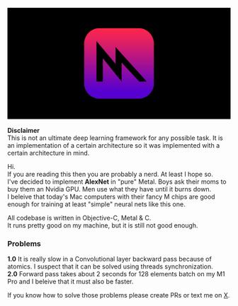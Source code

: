 ![Metal logo](https://github.com/dnzlk/AlexMet/blob/main/metal.jpg)

**Disclaimer**\
This is not an ultimate deep learning framework for any possible task. It is an implementation of a certain architecture so it was implemented with a certain architecture in mind.

Hi.\
If you are reading this then you are probably a nerd. At least I hope so.\
I've decided to implement **AlexNet** in "pure" Metal. Boys ask their moms to buy them an Nvidia GPU. Men use what they have until it burns down.\
I beleive that today's Mac computers with their fancy M chips are good enough for training at least "simple" neural nets like this one.

All codebase is written in Objective-C, Metal & C.\
It runs pretty good on my machine, but it is still not good enough.

### Problems

**1.0** It is really slow in a Convolutional layer backward pass because of atomics. I suspect that it can be solved using threads synchronization.\
**2.0** Forward pass takes about 2 seconds for 128 elements batch on my M1 Pro and I beleive that it must also be faster.

If you know how to solve those problems please create PRs or text me on [X](https://x.com/ohuyba).

